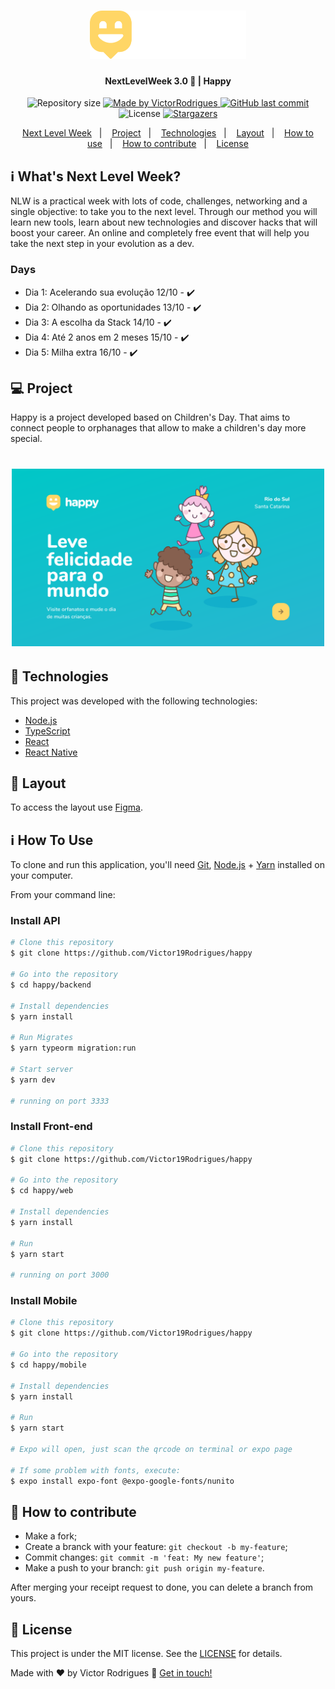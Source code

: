 <h1 align="center">
    <img alt="NextLevelWeek" title="#NextLevelWeek" src=".github/logo.svg" width="250px" />
</h1>

<h4 align="center"> 
	NextLevelWeek 3.0 🚀 | Happy
</h4>
<p align="center">	
  <img alt="Repository size" src="https://img.shields.io/github/repo-size/Victor19Rodrigues/happy">
	
  <a href="https://www.linkedin.com/in/victor-rodrigues-676563ba/">
    <img alt="Made by VictorRodrigues" src="https://img.shields.io/badge/made%20by-VictorRodrigues-%2304D361">
  </a>
  
  <a href="https://github.com/VictorRodrigues/happy/commits/master">
    <img alt="GitHub last commit" src="https://img.shields.io/github/last-commit/Victor19Rodrigues/happy">
  </a>

  <img alt="License" src="https://img.shields.io/badge/license-MIT-brightgreen">
   <a href="https://github.com/VictorRodrigues/happy/stargazers">
    <img alt="Stargazers" src="https://img.shields.io/github/stars/Victor19Rodrigues/happy?style=social">
  </a>
</p>
<!-- <p align="center">
<a href="https://insomnia.rest/run/?label=happy%20-%20Ecoleta&uri=https%3A%2F%2Fraw.githubusercontent.com%Victor19Rodrigues%2Fhappy%2Fmaster%2Fbackend%2FInsomnia.json" target="_blank"><img src="https://insomnia.rest/images/run.svg" alt="Run in Insomnia"></a>
</p> -->
<p align="center">
  <a href="#-nlw">Next Level Week</a>&nbsp;&nbsp;&nbsp;|&nbsp;&nbsp;&nbsp;
  <a href="#-project">Project</a>&nbsp;&nbsp;&nbsp;|&nbsp;&nbsp;&nbsp;
  <a href="#rocket-Technologies">Technologies</a>&nbsp;&nbsp;&nbsp;|&nbsp;&nbsp;&nbsp;
  <a href="#-layout">Layout</a>&nbsp;&nbsp;&nbsp;|&nbsp;&nbsp;&nbsp;
  <a href="#-how-to-use">How to use</a>&nbsp;&nbsp;&nbsp;|&nbsp;&nbsp;&nbsp;
  <a href="#-how-to-contribute">How to contribute</a>&nbsp;&nbsp;&nbsp;|&nbsp;&nbsp;&nbsp;
  <a href="#memo-license">License</a>
</p>

## :information_source: What's Next Level Week?

NLW is a practical week with lots of code, challenges, networking and a single objective: to take you to the next level.
Through our method you will learn new tools, learn about new technologies and discover hacks that will boost your career.
An online and completely free event that will help you take the next step in your evolution as a dev.

### Days
- Dia 1: Acelerando sua evolução 12/10 - :heavy_check_mark:
- Dia 2: Olhando as oportunidades 13/10 - :heavy_check_mark:
- Dia 3: A escolha da Stack 14/10 - :heavy_check_mark:
- Dia 4: Até 2 anos em 2 meses 15/10 - :heavy_check_mark:
- Dia 5: Milha extra 16/10 - :heavy_check_mark:

## 💻 Project

Happy is a project developed based on Children's Day. 
That aims to connect people to orphanages that allow to make a children's day more special.

<h1 align="center">
    <img alt="Example" title="Example" src=".github/home.svg" width="500px" />
</h1>


## :rocket: Technologies

This project was developed with the following technologies:

- [Node.js][nodejs]
- [TypeScript][typescript]
- [React][reactjs]
- [React Native][rn]
<!-- - [Expo][expo] -->

## 🔖 Layout

To access the layout use [Figma](https://www.figma.com/file/mDEbnoojksG4w8sOxmudh3/Happy-Web/duplicate).

## :information_source: How To Use

To clone and run this application, you'll need [Git](https://git-scm.com), [Node.js][nodejs] + [Yarn][yarn] installed on your computer.

From your command line:

### Install API 

```bash
# Clone this repository
$ git clone https://github.com/Victor19Rodrigues/happy

# Go into the repository
$ cd happy/backend

# Install dependencies
$ yarn install

# Run Migrates
$ yarn typeorm migration:run

# Start server
$ yarn dev

# running on port 3333
```

### Install Front-end

```bash
# Clone this repository
$ git clone https://github.com/Victor19Rodrigues/happy

# Go into the repository
$ cd happy/web

# Install dependencies
$ yarn install

# Run
$ yarn start

# running on port 3000
```

### Install Mobile

```bash
# Clone this repository
$ git clone https://github.com/Victor19Rodrigues/happy

# Go into the repository
$ cd happy/mobile

# Install dependencies
$ yarn install

# Run
$ yarn start

# Expo will open, just scan the qrcode on terminal or expo page

# If some problem with fonts, execute:
$ expo install expo-font @expo-google-fonts/nunito

```

## 🤔 How to contribute

-  Make a fork;
-  Create a branck with your feature: `git checkout -b my-feature`;
-  Commit changes: `git commit -m 'feat: My new feature'`;
-  Make a push to your branch: `git push origin my-feature`.

After merging your receipt request to done, you can delete a branch from yours.

## :memo: License

This project is under the MIT license. See the [LICENSE](https://github.com/Victor19Rodrigues/happy/blob/master/LICENSE) for details.

Made with ♥ by Victor Rodrigues :wave: [Get in touch!](https://www.linkedin.com/in/victor-rodrigues-676563ba/)

[nodejs]: https://nodejs.org/
[typescript]: https://www.typescriptlang.org/
[expo]: https://expo.io/
[reactjs]: https://reactjs.org
[rn]: https://facebook.github.io/react-native/
[yarn]: https://yarnpkg.com/